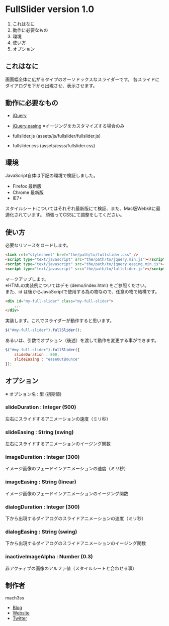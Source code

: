 
# FullSlider version 1.0

1. これはなに
1. 動作に必要なもの
1. 環境
1. 使い方
1. オプション

## これはなに

画面幅全体に広がるタイプのオーソドックスなスライダーです。
各スライドにダイアログを下から出現させ、表示させます。

## 動作に必要なもの

- [jQuery](http://jquery.com)
- [jQuery.easing](http://gsgd.co.uk/sandbox/jquery/easing/) ※イージングをカスタマイズする場合のみ

- fullslider.js (assets/js/fullslider/fullslider.js)
- fullslider.css (assets/csss/fullslider.css)


## 環境

JavaScript自体は下記の環境で検証しました。

- Firefox 最新版
- Chrome 最新版
- IE7+

スタイルシートについてはそれぞれ最新版にて検証、また、Mac版Webkitに最適化されています。
頑張ってCSSにて調整をしてください。


## 使い方

必要なリソースをロードします。

```html
<link rel="stylesheet" href="the/path/to/fullslider.css" />
<script type="text/javascript" src="the/path/to/jquery.min.js"></script>
<script type="text/javascript" src="the/path/to/jquery.easing.min.js"></script>
<script type="text/javascript" src="the/path/to/fullslider.js"></script>
```

マークアップします。  
※HTMLの実装例についてはデモ (demo/index.html) をご参照ください。  
また、id は後からJavaScriptで使用する為の物なので、任意の物で結構です。

```html
<div id="my-full-slider" class="my-full-slider">
	...
</div>
```

実装します。これでスライダーが動作すると思います。

```js
$("#my-full-slider").fullSlider();
```

あるいは、引数でオプション（後述）を渡して動作を変更する事ができます。

```js
$("#my-full-slider").fullSlider({
	slideDuration : 800,
	slideEasing : "easeOutBounce"
});
```

## オプション

※ オプション名 : 型 (初期値)

### slideDuration : Integer (500)

左右にスライドするアニメーションの速度（ミリ秒）  

### slideEasing : String (swing)

左右にスライドするアニメーションのイージング関数

### imageDuration : Integer (300)

イメージ画像のフェードインアニメーションの速度（ミリ秒）

### imageEasing : String (linear)

イメージ画像のフェードインアニメーションのイージング関数

### dialogDuration : Integer (300)

下から出現するダイアログのスライドアニメーションの速度（ミリ秒）

### dialogEasing : String (swing)

下から出現するダイアログのスライドアニメーションのイージング関数

### inactiveImageAlpha : Number (0.3)

非アクティブの画像のアルファ値（スタイルシートと合わせる事）




## 制作者

mach3ss

- [Blog](http://blog.mach3.jp)
- [Website](http://www.mach3.jp)
- [Twitter](http://twitter.com/mach3ss)



